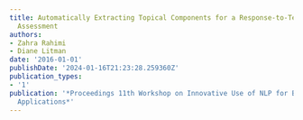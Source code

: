 ```yaml
---
title: Automatically Extracting Topical Components for a Response-to-Text Writing
  Assessment
authors:
- Zahra Rahimi
- Diane Litman
date: '2016-01-01'
publishDate: '2024-01-16T21:23:28.259360Z'
publication_types:
- '1'
publication: '*Proceedings 11th Workshop on Innovative Use of NLP for Building Educational
  Applications*'
---
```

